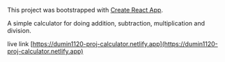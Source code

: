 This project was bootstrapped with [Create React App](https://github.com/facebook/create-react-app).

A simple calculator for doing addition, subtraction, multiplication and division.

live link [https://dumin1120-proj-calculator.netlify.app](https://dumin1120-proj-calculator.netlify.app)
